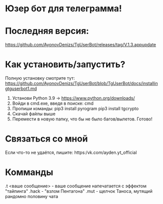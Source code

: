 # Юзер бот для телеграмма!
# Последняя версия: 
  https://github.com/AyonovDenizs/TgUserBot/releases/tag/V.1.3.appupdate

# Как установить/запустить?
Полную установку смотрите тут:
https://github.com/AyonovDenizs/TgUserBot/blob/TgUserBot/docs/installingtguserbot1.md
 1. Установи Python 3.9 -> https://www.python.org/downloads/
 2. Войди в cmd.exe, введя в поиске: cmd
 3. Пропиши команды:
pip3 install pyrogram
pip3 install tgcrypto
 4. Скачай файлы вышe
 6. Перемести в новую папку, что бы не было багов/вылетов.
Готово!

# Связаться со мной
Если что-то не удаётся, пишите:
https:/vk.com/ayden.yt_official

# Комманды
 .t <ваше сообщение> - ваше сообщение напечатается с эффектом "тайпинга"
 .hack - "взлом Пентагона"
 .mut - щелчок Таноса, мутящий рандомно половину чата
